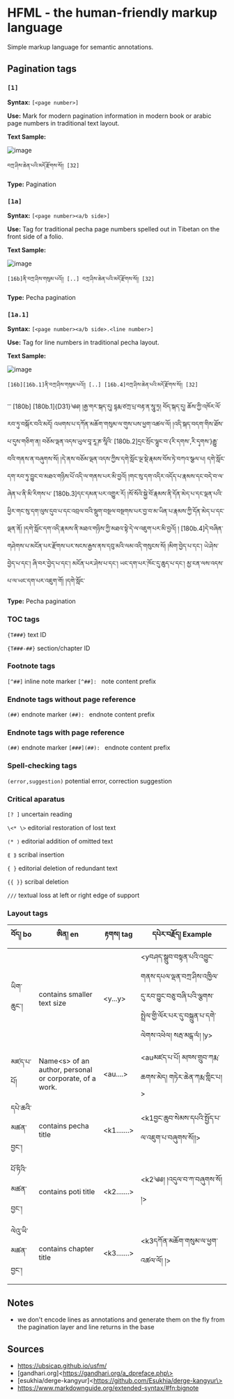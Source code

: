 # HFML - the human-friendly markup language

Simple markup language for semantic annotations.

## Pagination tags

### `[1]`

**Syntax:**
`[<page number>]`

**Use:**
Mark for modern pagination information in modern book or arabic page numbers in traditional text layout.

**Text Sample:**

![image](https://user-images.githubusercontent.com/17675331/144010744-750229ef-0e79-4952-9403-a6dc1b14f492.png)


``བཀྲ་ཤིས་ཆེན་པའི་མདོ་རྫོགས་སོ།།
[32]``

**Type:**
Pagination

### `[1a]`

**Syntax:**
`[<page number><a/b side>]`

**Use:**
Tag for traditional pecha page numbers spelled out in Tibetan on the front side of a folio.

**Text Sample:**

![image](https://user-images.githubusercontent.com/17675331/144010914-f86f66d9-6d41-4fd6-b271-3e8924d38ee5.png)

``[16b]ནི་བཀྲ་ཤིས་གསུམ་པའོ།། [..] བཀྲ་ཤིས་ཆེན་པའི་མདོ་རྫོགས་སོ།།
[32]``

**Type:**
Pecha pagination


### `[1a.1]`

**Syntax:**
`[<page number><a/b side>.<line number>]`

**Use:**
Tag for line numbers in traditional pecha layout.

**Text Sample:**

![image](https://user-images.githubusercontent.com/17675331/144011119-bd4474a8-6fc3-44fa-b254-0aa2a4df228b.png)

``[16b][16b.1]ནི་བཀྲ་ཤིས་གསུམ་པའོ།། [..] [16b.4]བཀྲ་ཤིས་ཆེན་པའི་མདོ་རྫོགས་སོ།།
[32]``

༌༌༌
[180b]
[180b.1]{D31}༄༅། །རྒྱ་གར་སྐད་དུ། དྷརྨ་ཙཀྲ་པྲ་བརྟ་ན་སཱུ་ཏྲ། བོད་སྐད་དུ། ཆོས་ཀྱི་འཁོར་ལོ་རབ་ཏུ་བསྐོར་བའི་མདོ། འཕགས་པ་དཀོན་མཆོག་གསུམ་ལ་གུས་པས་ཕྱག་འཚལ་ལོ། །འདི་སྐད་བདག་གིས་ཐོས་པ་དུས་གཅིག་ན། བཅོམ་ལྡན་འདས་ཡུལ་བཱ་རཱ་ཎ་སཱིའི་
[180b.2]དྲང་སྲོང་ལྷུང་བ་{རི་དགས་,རི་དྭགས་}རྒྱུ་བའི་གནས་ན་བཞུགས་སོ། །དེ་ནས་བཅོམ་ལྡན་འདས་ཀྱིས་དགེ་སློང་ལྔ་སྡེ་རྣམས་བོས་ཏེ་བཀའ་སྩལ་པ། དགེ་སློང་དག་རབ་ཏུ་བྱུང་བ་མཐའ་གཉིས་པོ་འདི་ལ་གནས་པར་མི་བྱའོ། །གང་སུ་དག་འདིར་འདོད་པ་རྣམས་དང་བདེ་བ་ལ་ཞེན་པ་ནི་མི་རིགས་པ་
[180b.3]དང་དམན་པར་འགྱུར་རོ། །སོ་སོའི་སྐྱེ་བོ་རྣམས་ནི་དོན་མེད་པ་དང་ལྡན་པའི་ཕྱིར་གང་སུ་དག་ལུས་དུབ་པ་དང་འབྲལ་བའི་སྡུག་བསྔལ་བསྔགས་པར་བྱ་བ་མ་ཡིན་པ་རྣམས་ཀྱི་དོན་མེད་པ་དང་ལྡན་ནོ། །དགེ་སློང་དག་འདི་རྣམས་ནི་མཐའ་གཉིས་ཀྱི་མཐའ་སྟེ་དེ་ལ་འཇུག་པར་མི་བྱའོ། །
[180b.4]དེ་བཞིན་གཤེགས་པ་མངོན་པར་རྫོགས་པར་སངས་རྒྱས་ནས་དབུ་མའི་ལམ་འདི་གསུངས་སོ། །མིག་བྱེད་པ་དང་། ཡེ་ཤེས་བྱེད་པ་དང་། ཞི་བར་བྱེད་པ་དང་། མངོན་པར་ཤེས་པ་དང་། ཡང་དག་པར་ཁོང་དུ་ཆུད་པ་དང་། མྱ་ངན་ལས་འདས་པ་ལ་ཡང་དག་པར་འཇུག་གོ། །དགེ་སློང་


**Type:**
Pecha pagination


### TOC tags
`{T###}` text ID

`{T###-##}` section/chapter ID

### Footnote tags
`[^##]` inline note marker
`[^##]: ` note content prefix

### Endnote tags without page reference
`(##)` endnote marker
`(##): ` endnote content prefix 

### Endnote tags with page reference
`(##)` endnote marker
`[###](##): ` endnote content prefix


### Spell-checking tags

`(error,suggestion)` potential error, correction suggestion

### Critical aparatus
`[? ]` uncertain reading

`\<* \>`  editorial restoration of lost text

`⟨* ⟩`  editorial addition of omitted text

`⟪ ⟫` scribal insertion

`{ }` editorial deletion of redundant text

`{{ }}` scribal deletion

`///` textual loss at left or right edge of support

### Layout tags

| བོད། bo         | ཨིན། en                                                  | རྟགས། tag    | དཔེར་བརྗོད། Example                                                                                           |
| -------------- | ------------------------------------------------------- | ----------- | ---------------------------------------------------------------------------------------------------------- |
| ཡིག་ཆུང་།        | contains smaller text size                              | \<y...y\>     | \<yབཤད་སྒྲུབ་བསྟན་པའི་འབྱུང་གནས་དཔལ་ལྡན་བཀྲ་ཤིས་འཁྱིལ་དུ་རབ་བྱུང་བཅུ་བཞི་པའི་ལྕགས་སྤྲེལ་གྱི་ལོར་པར་དུ་བསྐྲུན་པ་དགེ་ལེགས་འཕེལ།  སརྦ་མངྒ་ལཾ། །y\> |
| མཛད་པ་པོ།       | Name\<s\> of an author, personal or corporate, of a work. | \<au....\>    | \<auམཛད་པ་པོ། མཁས་གྲུབ་ཀརྨ་ཆགས་མེད། གཏེར་ཆེན་ཀརྨ་གླིང་པ།\>                                                             |
| དཔེ་ཆའི་མཚན་བྱང་། | contains pecha title                                    | \<k1.......\> | \<k1བྱང་ཆུབ་སེམས་དཔའི་སྤྱོད་པ་ལ་འཇུག་པ་བཞུགས་སོ།།\>                                                                    |
| པོ་ཏིའི་མཚན་བྱང་།  | contains poti title                                     | \<k2.......\> | \<k2༄༅། །འདུལ་བ་ཀ་བཞུགས་སོ། །\>                                                                                 |
| ལེའུ་ཡི་མཚན་བྱང་།  | contains chapter title                                  | \<k3.......\> | \<k3དཀོན་མཆོག་གསུམ་ལ་ཕྱག་འཚལ་ལོ། །\>                                                                              |



## Notes

- we don't encode lines as annotations and generate them on the fly from the pagination layer and line returns in the base

## Sources
- https://ubsicap.github.io/usfm/
- [gandhari.org]\<https://gandhari.org/a_dpreface.php\>
- [esukhia/derge-kangyur]\<https://github.com/Esukhia/derge-kangyur\>
- https://www.markdownguide.org/extended-syntax/#fn:bignote

